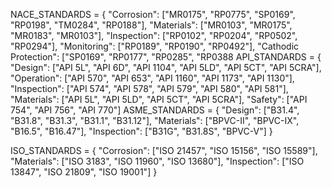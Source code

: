 NACE_STANDARDS = {
    "Corrosion": ["MR0175", "RP0775", "SP0169", "RP0198", "TM0284", "RP0188"],
    "Materials": ["MR0103", "MR0175", "MR0183", "MR0103"],
    "Inspection": ["RP0102", "RP0204", "RP0502", "RP0294"],
    "Monitoring": ["RP0189", "RP0190", "RP0492"],
    "Cathodic Protection": ["SP0169", "RP0177", "RP0285", "RP0388
    API_STANDARDS = {
    "Design": ["API 5L", "API 6D", "API 1104", "API 5LD", "API 5CT", "API 5CRA"],
    "Operation": ["API 570", "API 653", "API 1160", "API 1173", "API 1130"],
    "Inspection": ["API 574", "API 578", "API 579", "API 580", "API 581"],
    "Materials": ["API 5L", "API 5LD", "API 5CT", "API 5CRA"],
    "Safety": ["API 754", "API 756", "API 770"]
    ASME_STANDARDS = {
    "Design": ["B31.4", "B31.8", "B31.3", "B31.1", "B31.12"],
    "Materials": ["BPVC-II", "BPVC-IX", "B16.5", "B16.47"],
    "Inspection": ["B31G", "B31.8S", "BPVC-V"]
}

ISO_STANDARDS = {
    "Corrosion": ["ISO 21457", "ISO 15156", "ISO 15589"],
    "Materials": ["ISO 3183", "ISO 11960", "ISO 13680"],
    "Inspection": ["ISO 13847", "ISO 21809", "ISO 19001"]
}
